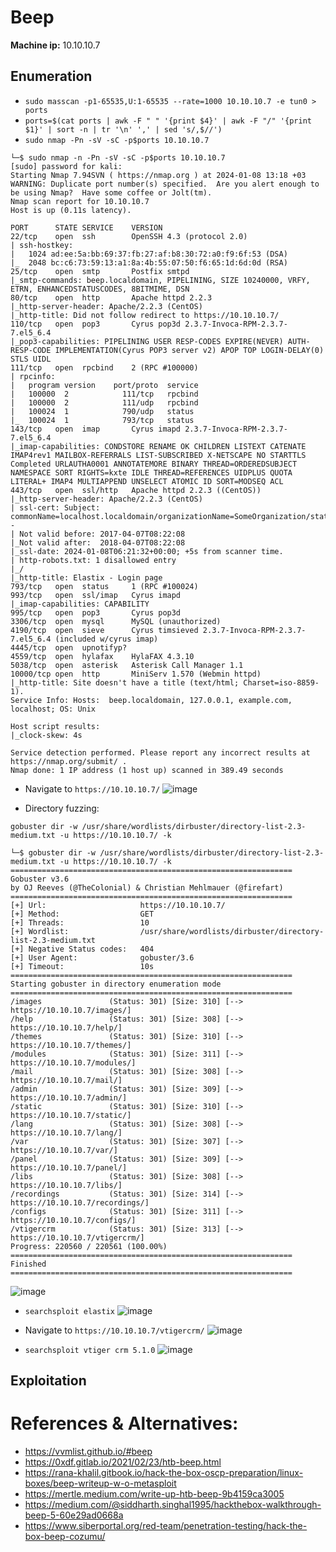 # Beep

**Machine ip:** 10.10.10.7

## Enumeration
+ `sudo masscan -p1-65535,U:1-65535 --rate=1000 10.10.10.7 -e tun0 > ports`
+ `ports=$(cat ports | awk -F " " '{print $4}' | awk -F "/" '{print $1}' | sort -n | tr '\n' ',' | sed 's/,$//')`
+ `sudo nmap -Pn -sV -sC -p$ports 10.10.10.7`
```
└─$ sudo nmap -n -Pn -sV -sC -p$ports 10.10.10.7
[sudo] password for kali: 
Starting Nmap 7.94SVN ( https://nmap.org ) at 2024-01-08 13:18 +03
WARNING: Duplicate port number(s) specified.  Are you alert enough to be using Nmap?  Have some coffee or Jolt(tm).
Nmap scan report for 10.10.10.7
Host is up (0.11s latency).

PORT      STATE SERVICE    VERSION
22/tcp    open  ssh        OpenSSH 4.3 (protocol 2.0)
| ssh-hostkey: 
|   1024 ad:ee:5a:bb:69:37:fb:27:af:b8:30:72:a0:f9:6f:53 (DSA)
|_  2048 bc:c6:73:59:13:a1:8a:4b:55:07:50:f6:65:1d:6d:0d (RSA)
25/tcp    open  smtp       Postfix smtpd
|_smtp-commands: beep.localdomain, PIPELINING, SIZE 10240000, VRFY, ETRN, ENHANCEDSTATUSCODES, 8BITMIME, DSN
80/tcp    open  http       Apache httpd 2.2.3
|_http-server-header: Apache/2.2.3 (CentOS)
|_http-title: Did not follow redirect to https://10.10.10.7/
110/tcp   open  pop3       Cyrus pop3d 2.3.7-Invoca-RPM-2.3.7-7.el5_6.4
|_pop3-capabilities: PIPELINING USER RESP-CODES EXPIRE(NEVER) AUTH-RESP-CODE IMPLEMENTATION(Cyrus POP3 server v2) APOP TOP LOGIN-DELAY(0) STLS UIDL
111/tcp   open  rpcbind    2 (RPC #100000)
| rpcinfo: 
|   program version    port/proto  service
|   100000  2            111/tcp   rpcbind
|   100000  2            111/udp   rpcbind
|   100024  1            790/udp   status
|_  100024  1            793/tcp   status
143/tcp   open  imap       Cyrus imapd 2.3.7-Invoca-RPM-2.3.7-7.el5_6.4
|_imap-capabilities: CONDSTORE RENAME OK CHILDREN LISTEXT CATENATE IMAP4rev1 MAILBOX-REFERRALS LIST-SUBSCRIBED X-NETSCAPE NO STARTTLS Completed URLAUTHA0001 ANNOTATEMORE BINARY THREAD=ORDEREDSUBJECT NAMESPACE SORT RIGHTS=kxte IDLE THREAD=REFERENCES UIDPLUS QUOTA LITERAL+ IMAP4 MULTIAPPEND UNSELECT ATOMIC ID SORT=MODSEQ ACL
443/tcp   open  ssl/http   Apache httpd 2.2.3 ((CentOS))
|_http-server-header: Apache/2.2.3 (CentOS)
| ssl-cert: Subject: commonName=localhost.localdomain/organizationName=SomeOrganization/stateOrProvinceName=SomeState/countryName=--
| Not valid before: 2017-04-07T08:22:08
|_Not valid after:  2018-04-07T08:22:08
|_ssl-date: 2024-01-08T06:21:32+00:00; +5s from scanner time.
| http-robots.txt: 1 disallowed entry 
|_/
|_http-title: Elastix - Login page
793/tcp   open  status     1 (RPC #100024)
993/tcp   open  ssl/imap   Cyrus imapd
|_imap-capabilities: CAPABILITY
995/tcp   open  pop3       Cyrus pop3d
3306/tcp  open  mysql      MySQL (unauthorized)
4190/tcp  open  sieve      Cyrus timsieved 2.3.7-Invoca-RPM-2.3.7-7.el5_6.4 (included w/cyrus imap)
4445/tcp  open  upnotifyp?
4559/tcp  open  hylafax    HylaFAX 4.3.10
5038/tcp  open  asterisk   Asterisk Call Manager 1.1
10000/tcp open  http       MiniServ 1.570 (Webmin httpd)
|_http-title: Site doesn't have a title (text/html; Charset=iso-8859-1).
Service Info: Hosts:  beep.localdomain, 127.0.0.1, example.com, localhost; OS: Unix

Host script results:
|_clock-skew: 4s

Service detection performed. Please report any incorrect results at https://nmap.org/submit/ .
Nmap done: 1 IP address (1 host up) scanned in 389.49 seconds

```

+ Navigate to `https://10.10.10.7/`
![image](https://github.com/h4md153v63n/CTFs/assets/5091265/8826721d-9e43-4f19-a2fb-28bae559dd17)

+ Directory fuzzing:
```
gobuster dir -w /usr/share/wordlists/dirbuster/directory-list-2.3-medium.txt -u https://10.10.10.7/ -k
```

```
└─$ gobuster dir -w /usr/share/wordlists/dirbuster/directory-list-2.3-medium.txt -u https://10.10.10.7/ -k
===============================================================
Gobuster v3.6
by OJ Reeves (@TheColonial) & Christian Mehlmauer (@firefart)
===============================================================
[+] Url:                     https://10.10.10.7/
[+] Method:                  GET
[+] Threads:                 10
[+] Wordlist:                /usr/share/wordlists/dirbuster/directory-list-2.3-medium.txt
[+] Negative Status codes:   404
[+] User Agent:              gobuster/3.6
[+] Timeout:                 10s
===============================================================
Starting gobuster in directory enumeration mode
===============================================================
/images               (Status: 301) [Size: 310] [--> https://10.10.10.7/images/]
/help                 (Status: 301) [Size: 308] [--> https://10.10.10.7/help/]
/themes               (Status: 301) [Size: 310] [--> https://10.10.10.7/themes/]
/modules              (Status: 301) [Size: 311] [--> https://10.10.10.7/modules/]
/mail                 (Status: 301) [Size: 308] [--> https://10.10.10.7/mail/]
/admin                (Status: 301) [Size: 309] [--> https://10.10.10.7/admin/]
/static               (Status: 301) [Size: 310] [--> https://10.10.10.7/static/]
/lang                 (Status: 301) [Size: 308] [--> https://10.10.10.7/lang/]
/var                  (Status: 301) [Size: 307] [--> https://10.10.10.7/var/]
/panel                (Status: 301) [Size: 309] [--> https://10.10.10.7/panel/]
/libs                 (Status: 301) [Size: 308] [--> https://10.10.10.7/libs/]
/recordings           (Status: 301) [Size: 314] [--> https://10.10.10.7/recordings/]
/configs              (Status: 301) [Size: 311] [--> https://10.10.10.7/configs/]
/vtigercrm            (Status: 301) [Size: 313] [--> https://10.10.10.7/vtigercrm/]
Progress: 220560 / 220561 (100.00%)
===============================================================
Finished
===============================================================

```

![image](https://github.com/h4md153v63n/CTFs/assets/5091265/837bed63-aab3-4ba3-a404-325c94c17739)

+ `searchsploit elastix`
![image](https://github.com/h4md153v63n/CTFs/assets/5091265/5a65eb4d-8714-475f-a9f6-9cae506cd456)

+ Navigate to `https://10.10.10.7/vtigercrm/`
![image](https://github.com/h4md153v63n/CTFs/assets/5091265/03b85b59-667c-43ca-b134-fc772537c2f8)

+ `searchsploit vtiger crm 5.1.0`
![image](https://github.com/h4md153v63n/CTFs/assets/5091265/a9470a5b-52e2-4d9b-a204-b7bc268f5ce8)




## Exploitation


# References & Alternatives:
+ https://vvmlist.github.io/#beep
+ https://0xdf.gitlab.io/2021/02/23/htb-beep.html
+ https://rana-khalil.gitbook.io/hack-the-box-oscp-preparation/linux-boxes/beep-writeup-w-o-metasploit
+ https://mertle.medium.com/write-up-htb-beep-9b4159ca3005
+ https://medium.com/@siddharth.singhal1995/hackthebox-walkthrough-beep-5-60e29ad0668a
+ https://www.siberportal.org/red-team/penetration-testing/hack-the-box-beep-cozumu/
